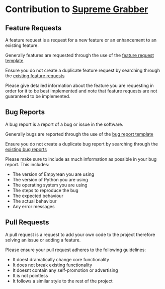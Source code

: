 # Contribution to [Supreme Grabber](https://github.com/real-fbdn/Supreme-Grabber)

## Feature Requests

A feature request is a request for a new feature or an enhancement to an existing feature. 

Generally features are requested through the use of the [feature request template](https://github.com/addi00000/empyrean/blob/main/.github/ISSUE_TEMPLATE/feature_request.md).

Ensure you do not create a duplicate feature request by searching through the [existing feature requests](https://github.com/addi00000/empyrean/issues?q=is%3Aissue+label%3Aenhancement++%5BFEAT.%5D+)

Please give detailed information about the feature you are requesting in order for it to be best implemented and note that feature requests are not guaranteed to be implemented.

## Bug Reports

A bug report is a report of a bug or issue in the software.

Generally bugs are reported through the use of the [bug report template](https://github.com/addi00000/empyrean/blob/main/.github/ISSUE_TEMPLATE/bug_report.md)

Ensure you do not create a duplicate bug report by searching through the [existing bug reports](https://github.com/addi00000/empyrean/issues?q=is%3Aissue+is%3Aclosed+label%3Abug)

Please make sure to include as much information as possible in your bug report. This includes:

- The version of Empyrean you are using
- The version of Python you are using
- The operating system you are using
- The steps to reproduce the bug
- The expected behaviour
- The actual behaviour
- Any error messages

## Pull Requests

A pull request is a request to add your own code to the project therefore solving an issue or adding a feature.

Please ensure your pull request adheres to the following guidelines:
- It doest dramatically change core functionality
- It does not break existing functionality
- It doesnt contain any self-promotion or advertising
- It is not pointless
- It follows a similar style to the rest of the project

